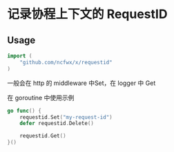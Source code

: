 # 记录协程上下文的 RequestID

## Usage
```go
import (
	"github.com/ncfwx/x/requestid"
)
```

一般会在 http 的 middleware 中Set，在 logger 中 Get

在 goroutine 中使用示例
```go
go func() {
	requestid.Set("my-request-id")
	defer requestid.Delete()

	requestid.Get()
}()
```
